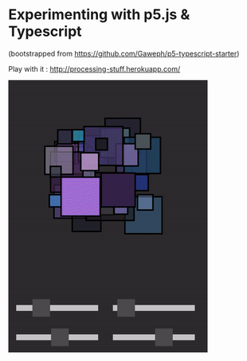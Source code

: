# Experimenting with p5.js & Typescript

(bootstrapped from https://github.com/Gaweph/p5-typescript-starter)

Play with it : http://processing-stuff.herokuapp.com/

![Result](./shapes.gif)
